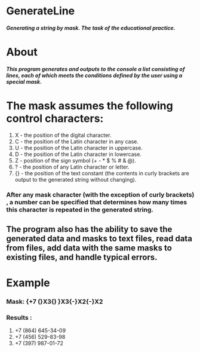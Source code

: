 # GenerateLine

##### Generating a string by mask. The task of the educational practice.


# About

##### This program generates and outputs to the console a list consisting of lines, each of which meets the conditions defined by the user using a special mask.


# The mask assumes the following control characters:
1. X - the position of the digital character.
2. C - the position of the Latin character in any case.
3. U - the position of the Latin character in uppercase.
4. D - the position of the Latin character in lowercase.
5. Z - position of the sign symbol (+ - * $ % # & @).
6. ? - the position of any Latin character or letter.
7. {} - the position of the text constant (the contents in curly brackets are output to the generated string without changing).

### After any mask character (with the exception of curly brackets) , a number can be specified that determines how many times this character is repeated in the generated string.

## The program also has the ability to save the generated data and masks to text files, read data from files, add data with the same masks to existing files, and handle typical errors.


# Example

### Mask: {+7 (}X3{) }X3{-}X2{-}X2
### Results : 
1. +7 (864) 645-34-09
2. +7 (456) 529-83-98
3. +7 (397) 987-01-72
